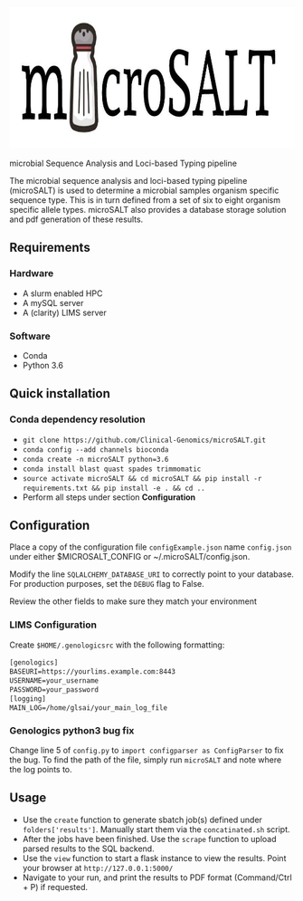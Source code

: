 <p align="center">
  <a href="https://github.com/sylvinite/microSALT">
    <img width="1000" height="250" src="artwork/microsalt.jpg"/>
  </a>
</p>

microbial Sequence Analysis and Loci-based Typing pipeline

The microbial sequence analysis and loci-based typing pipeline (microSALT) is used to determine a microbial samples organism specific sequence type. This is in turn defined from a set of six to eight organism specific allele types. microSALT also provides a database storage solution and pdf generation of these results.

## Requirements
### Hardware
* A slurm enabled HPC
* A mySQL server
* A (clarity) LIMS server

### Software
* Conda
* Python 3.6

## Quick installation
### Conda dependency resolution
* `git clone https://github.com/Clinical-Genomics/microSALT.git`
* `conda config --add channels bioconda`
* `conda create -n microSALT python=3.6`
* `conda install blast quast spades trimmomatic`
* `source activate microSALT && cd microSALT && pip install -r requirements.txt && pip install -e . && cd ..`
* Perform all steps under section  __Configuration__

## Configuration
Place a copy of the configuration file `configExample.json` name `config.json` under either $MICROSALT_CONFIG or ~/.microSALT/config.json. 

Modify the line `SQLALCHEMY_DATABASE_URI` to correctly point to your database. For production purposes, set the `DEBUG` flag to False.

Review the other fields to make sure they match your environment 

### LIMS Configuration
Create `$HOME/.genologicsrc` with the following formatting:
```
[genologics]
BASEURI=https://yourlims.example.com:8443
USERNAME=your_username
PASSWORD=your_password
[logging]
MAIN_LOG=/home/glsai/your_main_log_file
```

### Genologics python3 bug fix
Change line 5 of `config.py` to `import configparser as ConfigParser` to fix the bug.
To find the path of the file, simply run `microSALT` and note where the log points to.

## Usage
* Use the `create` function to generate sbatch job(s) defined under `folders['results']`. Manually start them via the `concatinated.sh` script.
* After the jobs have been finished. Use the `scrape` function to upload parsed results to the SQL backend.
* Use the `view` function to start a flask instance to view the results. Point your browser at `http://127.0.0.1:5000/`
* Navigate to your run, and print the results to PDF format (Command/Ctrl + P) if requested.

